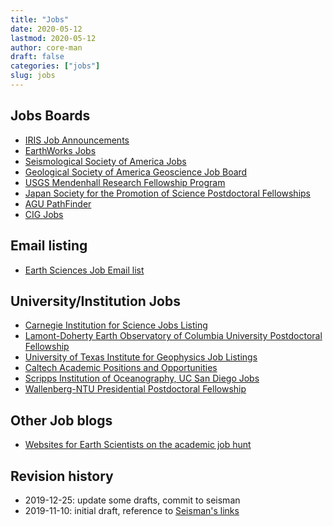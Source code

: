 ```yaml
---
title: "Jobs"
date: 2020-05-12
lastmod: 2020-05-12
author: core-man
draft: false
categories: ["jobs"]
slug: jobs
---
```



## Jobs Boards

- [IRIS Job Announcements](https://ds.iris.edu/message-center/topic/jobs)
- [EarthWorks Jobs](https://www.earthworks-jobs.com)
- [Seismological Society of America Jobs](https://www.seismosoc.org/jobs)
- [Geological Society of America Geoscience Job Board](http://www.geosociety.org/GSA/Publications/GSA_Today/Job_Board/GSA/GSAToday/Job_Board.aspx)
- [USGS Mendenhall Research Fellowship Program](https://www.usgs.gov/centers/mendenhall)
- [Japan Society for the Promotion of Science Postdoctoral Fellowships](https://www.jsps.go.jp/english/e-fellow/index.html)
- [AGU PathFinder](https://findajob.agu.org/)
- [CIG Jobs](https://community.geodynamics.org/c/job-postings/)


## Email listing

- [Earth Sciences Job Email list](https://mailman.ucar.edu/mailman/listinfo/es_jobs_net)


## University/Institution Jobs

- [Carnegie Institution for Science Jobs Listing](https://jobs.carnegiescience.edu/jobs)
- [Lamont-Doherty Earth Observatory of Columbia University Postdoctoral Fellowship](https://www.ldeo.columbia.edu/about-ldeo/office-director/postdoc-applications)
- [University of Texas Institute for Geophysics Job Listings](https://ig.utexas.edu/about/job-listings)
- [Caltech Academic Positions and Opportunities](https://applications.caltech.edu)
- [Scripps Institution of Oceanography, UC San Diego Jobs](https://scripps.ucsd.edu/research/centers-labs-projects?field_research_topics_new_tid=1344)
- [Wallenberg-NTU Presidential Postdoctoral Fellowship](https://www.ntu.edu.sg/ppf/Pages/home.aspx)


## Other Job blogs

- [Websites for Earth Scientists on the academic job hunt](http://www.leouieda.com/blog/job-sites.html)



## Revision history

- 2019-12-25: update some drafts, commit to seisman
- 2019-11-10: initial draft, reference to [Seisman's links](https://link.seisman.info)

